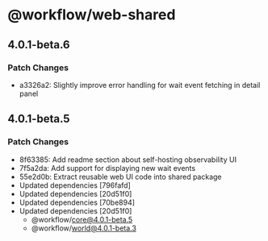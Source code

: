 # @workflow/web-shared

## 4.0.1-beta.6

### Patch Changes

- a3326a2: Slightly improve error handling for wait event fetching in detail panel

## 4.0.1-beta.5

### Patch Changes

- 8f63385: Add readme section about self-hosting observability UI
- 7f5a2da: Add support for displaying new wait events
- 55e2d0b: Extract reusable web UI code into shared package
- Updated dependencies [796fafd]
- Updated dependencies [20d51f0]
- Updated dependencies [70be894]
- Updated dependencies [20d51f0]
  - @workflow/core@4.0.1-beta.5
  - @workflow/world@4.0.1-beta.3
